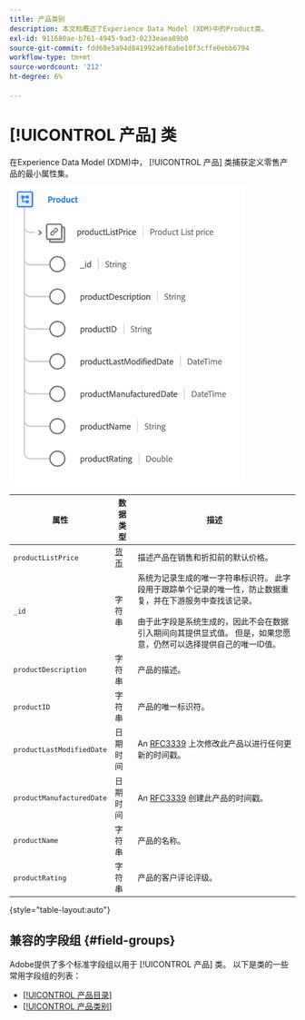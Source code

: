 ```yaml
---
title: 产品类别
description: 本文档概述了Experience Data Model (XDM)中的Product类。
exl-id: 911680ae-b761-4945-9ad3-0233eaea89b0
source-git-commit: fdd68e5a94d841992a6f8abe10f3cffe0ebb6794
workflow-type: tm+mt
source-wordcount: '212'
ht-degree: 6%

---
```


# [!UICONTROL 产品] 类

在Experience Data Model (XDM)中， [!UICONTROL 产品] 类捕获定义零售产品的最小属性集。

![](../images/classes/product.png)

| 属性 | 数据类型 | 描述 |
| --- | --- | --- |
| `productListPrice` | [货币](../data-types/currency.md) | 描述产品在销售和折扣前的默认价格。 |
| `_id` | 字符串 | 系统为记录生成的唯一字符串标识符。 此字段用于跟踪单个记录的唯一性，防止数据重复，并在下游服务中查找该记录。<br><br>由于此字段是系统生成的，因此不会在数据引入期间向其提供显式值。 但是，如果您愿意，仍然可以选择提供自己的唯一ID值。 |
| `productDescription` | 字符串 | 产品的描述。 |
| `productID` | 字符串 | 产品的唯一标识符。 |
| `productLastModifiedDate` | 日期时间 | An [RFC3339](https://datatracker.ietf.org/doc/html/rfc3339) 上次修改此产品以进行任何更新的时间戳。 |
| `productManufacturedDate` | 日期时间 | An [RFC3339](https://datatracker.ietf.org/doc/html/rfc3339) 创建此产品的时间戳。 |
| `productName` | 字符串 | 产品的名称。 |
| `productRating` | 字符串 | 产品的客户评论评级。 |

{style="table-layout:auto"}

## 兼容的字段组 {#field-groups}

Adobe提供了多个标准字段组以用于 [!UICONTROL 产品] 类。 以下是类的一些常用字段组的列表：

* [[!UICONTROL 产品目录]](../field-groups/product/product-catalog.md)
* [[!UICONTROL 产品类别]](../field-groups/product/product-category.md)

